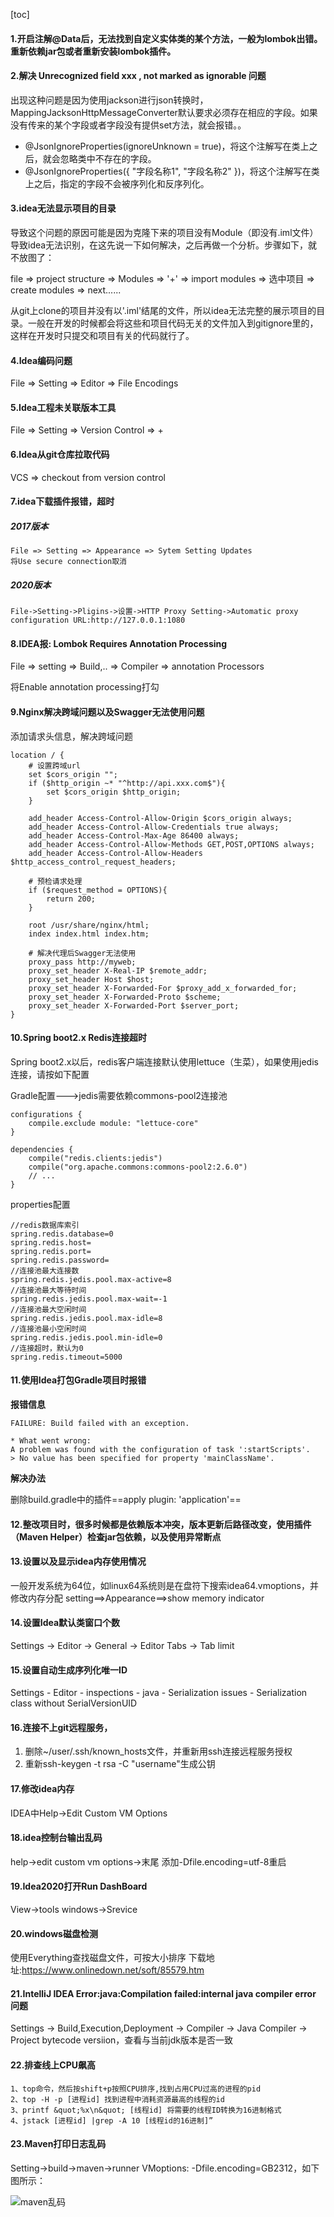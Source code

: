 [toc]

#### 1.开启注解@Data后，无法找到自定义实体类的某个方法，一般为lombok出错。重新依赖jar包或者重新安装lombok插件。


#### 2.解决 Unrecognized field xxx , not marked as ignorable 问题

出现这种问题是因为使用jackson进行json转换时，MappingJacksonHttpMessageConverter默认要求必须存在相应的字段。如果没有传来的某个字段或者字段没有提供set方法，就会报错。。

- @JsonIgnoreProperties(ignoreUnknown = true)，将这个注解写在类上之后，就会忽略类中不存在的字段。
- @JsonIgnoreProperties({ "字段名称1", "字段名称2" })，将这个注解写在类上之后，指定的字段不会被序列化和反序列化。

####  3.idea无法显示项目的目录

导致这个问题的原因可能是因为克隆下来的项目没有Module（即没有.iml文件）导致idea无法识别，在这先说一下如何解决，之后再做一个分析。步骤如下，就不放图了：

file => project structure => Modules =>  '+'  => import modules => 选中项目 => create modules => next......


从git上clone的项目并没有以'.iml'结尾的文件，所以idea无法完整的展示项目的目录。一般在开发的时候都会将这些和项目代码无关的文件加入到gitignore里的，这样在开发时只提交和项目有关的代码就行了。

#### 4.Idea编码问题

File => Setting => Editor => File Encodings

#### 5.Idea工程未关联版本工具

File => Setting => Version Control => +

#### 6.Idea从git仓库拉取代码

VCS => checkout from version control

#### 7.idea下载插件报错，超时
##### 2017版本

    File => Setting => Appearance => Sytem Setting Updates
    将Use secure connection取消
##### 2020版本

    File->Setting->Pligins->设置->HTTP Proxy Setting->Automatic proxy configuration URL:http://127.0.0.1:1080

#### 8.IDEA报:	Lombok Requires Annotation Processing

File => setting => Build,.. => Compiler => annotation Processors 

将Enable annotation processing打勾

#### 9.Nginx解决跨域问题以及Swagger无法使用问题

添加请求头信息，解决跨域问题

```
location / {
	# 设置跨域url
	set $cors_origin "";
	if ($http_origin ~* "^http://api.xxx.com$"){
        set $cors_origin $http_origin;
	}

    add_header Access-Control-Allow-Origin $cors_origin always;
    add_header Access-Control-Allow-Credentials true always;
    add_header Access-Control-Max-Age 86400 always;
    add_header Access-Control-Allow-Methods GET,POST,OPTIONS always;
    add_header Access-Control-Allow-Headers $http_access_control_request_headers;

	# 预检请求处理
	if ($request_method = OPTIONS){
        return 200;
	}

    root /usr/share/nginx/html;
    index index.html index.htm;

    # 解决代理后Swagger无法使用
    proxy_pass http://myweb;
    proxy_set_header X-Real-IP $remote_addr;
    proxy_set_header Host $host;
    proxy_set_header X-Forwarded-For $proxy_add_x_forwarded_for;
    proxy_set_header X-Forwarded-Proto $scheme;
    proxy_set_header X-Forwarded-Port $server_port;
}
```

#### 10.Spring boot2.x Redis连接超时

Spring boot2.x以后，redis客户端连接默认使用lettuce（生菜），如果使用jedis连接，请按如下配置

Gradle配置--->jedis需要依赖commons-pool2连接池
```
configurations {
	compile.exclude module: "lettuce-core"
}

dependencies {
	compile("redis.clients:jedis")
	compile("org.apache.commons:commons-pool2:2.6.0")
	// ...
}
```

properties配置

```
//redis数据库索引
spring.redis.database=0
spring.redis.host=
spring.redis.port=
spring.redis.password=
//连接池最大连接数
spring.redis.jedis.pool.max-active=8
//连接池最大等待时间
spring.redis.jedis.pool.max-wait=-1
//连接池最大空闲时间
spring.redis.jedis.pool.max-idle=8
//连接池最小空闲时间
spring.redis.jedis.pool.min-idle=0
//连接超时，默认为0
spring.redis.timeout=5000
```
#### 11.使用Idea打包Gradle项目时报错
**报错信息**

```
FAILURE: Build failed with an exception.

* What went wrong:
A problem was found with the configuration of task ':startScripts'.
> No value has been specified for property 'mainClassName'.

```

**解决办法**

删除build.gradle中的插件==apply plugin: 'application'==

#### 12.整改项目时，很多时候都是依赖版本冲突，版本更新后路径改变，使用插件（Maven Helper）检查jar包依赖，以及使用异常断点

#### 13.设置以及显示idea内存使用情况
一般开发系统为64位，如linux64系统则是在盘符下搜索idea64.vmoptions，并修改内存分配
setting==>Appearance==>show memory indicator


#### 14.设置Idea默认类窗口个数
Settings -> Editor -> General -> Editor Tabs -> Tab limit

#### 15.设置自动生成序列化唯一ID
Settings - Editor - inspections - java - Serialization issues - Serialization class without SerialVersionUID

#### 16.连接不上git远程服务，
1. 删除~/user/.ssh/known_hosts文件，并重新用ssh连接远程服务授权
1. 重新ssh-keygen -t rsa -C "username"生成公钥

#### 17.修改idea内存
IDEA中Help->Edit Custom VM Options

#### 18.idea控制台输出乱码
help->edit custom vm options->末尾
  添加-Dfile.encoding=utf-8重启


#### 19.Idea2020打开Run DashBoard
View->tools windows->Srevice

#### 20.windows磁盘检测
使用Everything查找磁盘文件，可按大小排序
下载地址:https://www.onlinedown.net/soft/85579.htm

#### 21.IntelliJ IDEA Error:java:Compilation failed:internal java compiler error 问题
Settings -> Build,Execution,Deployment -> Compiler -> Java Compiler -> Project bytecode versiion，查看与当前jdk版本是否一致


#### 22.排查线上CPU飙高

```
1、top命令，然后按shift+p按照CPU排序,找到占用CPU过高的进程的pid
2、top -H -p [进程id] 找到进程中消耗资源最高的线程的id
3、printf &quot;%x\n&quot; [线程id] 将需要的线程ID转换为16进制格式
4、jstack [进程id] |grep -A 10 [线程id的16进制]” 
```



#### 23.Maven打印日志乱码

Setting->build->maven->runner VMoptions: -Dfile.encoding=GB2312，如下图所示： 

![maven乱码](images/2018022719312728)







